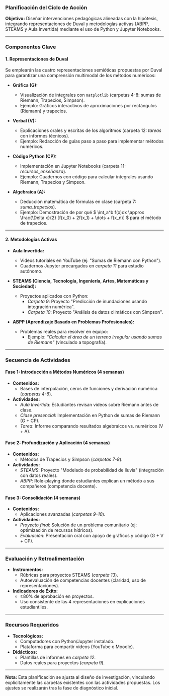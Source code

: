 ### **Planificación del Ciclo de Acción**  

**Objetivo:** Diseñar intervenciones pedagógicas alineadas con la hipótesis, integrando representaciones de Duval y metodologías activas (ABPP, STEAMS y Aula Invertida) mediante el uso de Python y Jupyter Notebooks.  

---

### **Componentes Clave**  

#### **1. Representaciones de Duval**  
Se emplearán las cuatro representaciones semióticas propuestas por Duval para garantizar una comprensión multimodal de los métodos numéricos:  

- **Gráfica (G):**  
  - Visualización de integrales con `matplotlib` (carpetas 4-8: sumas de Riemann, Trapecios, Simpson).  
  - Ejemplo: Gráficos interactivos de aproximaciones por rectángulos (Riemann) y trapecios.  

- **Verbal (V):**  
  - Explicaciones orales y escritas de los algoritmos (carpeta 12: *tareas* con informes técnicos).  
  - Ejemplo: Redacción de guías paso a paso para implementar métodos numéricos.  

- **Código Python (CP):**  
  - Implementación en Jupyter Notebooks (carpeta 11: *recursos_enseñanza*).  
  - Ejemplo: Cuadernos con código para calcular integrales usando Riemann, Trapecios y Simpson.  

- **Algebraica (A):**  
  - Deducción matemática de fórmulas en clase (carpeta 7: *suma_trapecios*).  
  - Ejemplo: Demostración de por qué $ \int_a^b f(x)dx \approx \frac{\Delta x}{2} [f(x_0) + 2f(x_1) + \dots + f(x_n)] $ para el método de trapecios.  

---

#### **2. Metodologías Activas**  

- **Aula Invertida:**  
  - Videos tutoriales en YouTube (ej: "Sumas de Riemann con Python").  
  - Cuadernos Jupyter precargados en *carpeta 11* para estudio autónomo.  

- **STEAMS (Ciencia, Tecnología, Ingeniería, Artes, Matemáticas y Sociedad):**  
  - Proyectos aplicados con Python:  
    - *Carpeta 9*: Proyecto "Predicción de inundaciones usando integración numérica".  
    - *Carpeta 10*: Proyecto "Análisis de datos climáticos con Simpson".  

- **ABPP (Aprendizaje Basado en Problemas Profesionales):**  
  - Problemas reales para resolver en equipo:  
    - Ejemplo: *"Calcular el área de un terreno irregular usando sumas de Riemann"* (vinculado a topografía).  

---

### **Secuencia de Actividades**  

#### **Fase 1: Introducción a Métodos Numéricos (4 semanas)**  
- **Contenidos:**  
  - Bases de interpolación, ceros de funciones y derivación numérica (*carpetas 4-6*).  
- **Actividades:**  
  - *Aula Invertida*: Estudiantes revisan videos sobre Riemann antes de clase.  
  - *Clase presencial*: Implementación en Python de sumas de Riemann (G + CP).  
  - *Tarea*: Informe comparando resultados algebraicos vs. numéricos (V + A).  

#### **Fase 2: Profundización y Aplicación (4 semanas)**  
- **Contenidos:**  
  - Métodos de Trapecios y Simpson (*carpetas 7-8*).  
- **Actividades:**  
  - *STEAMS*: Proyecto "Modelado de probabilidad de lluvia" (integración con datos reales).  
  - *ABPP*: Role-playing donde estudiantes explican un método a sus compañeros (competencia docente).  

#### **Fase 3: Consolidación (4 semanas)**  
- **Contenidos:**  
  - Aplicaciones avanzadas (*carpetas 9-10*).  
- **Actividades:**  
  - *Proyecto final*: Solución de un problema comunitario (ej: optimización de recursos hídricos).  
  - *Evaluación*: Presentación oral con apoyo de gráficos y código (G + V + CP).  

---

### **Evaluación y Retroalimentación**  
- **Instrumentos:**  
  - Rúbricas para proyectos STEAMS (*carpeta 13*).  
  - Autoevaluación de competencias docentes (claridad, uso de representaciones).  
- **Indicadores de Éxito:**  
  - ≥80% de aprobación en proyectos.  
  - Uso consistente de las 4 representaciones en explicaciones estudiantiles.  

---

### **Recursos Requeridos**  
- **Tecnológicos:**  
  - Computadores con Python/Jupyter instalado.  
  - Plataforma para compartir videos (YouTube o Moodle).  
- **Didácticos:**  
  - Plantillas de informes en *carpeta 12*.  
  - Datos reales para proyectos (*carpeta 9*).  

---

**Nota:** Esta planificación se ajusta al diseño de investigación, vinculando explícitamente las carpetas existentes con las actividades propuestas. Los ajustes se realizarán tras la fase de diagnóstico inicial.